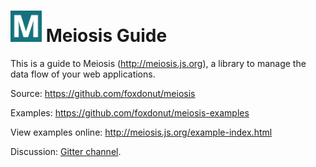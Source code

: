 # <img src="images/meiosis.png" width="50px"/> Meiosis Guide

This is a guide to Meiosis (http://meiosis.js.org), a library to manage the data flow of your web applications.

Source: https://github.com/foxdonut/meiosis

Examples: https://github.com/foxdonut/meiosis-examples

View examples online: http://meiosis.js.org/example-index.html

Discussion: [Gitter channel](https://gitter.im/foxdonut/meiosis).


